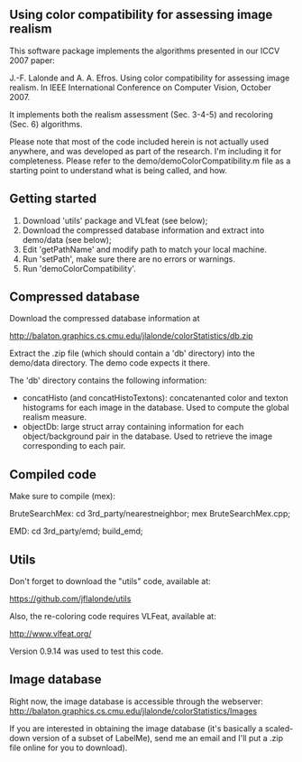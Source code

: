 Using color compatibility for assessing image realism
------------------------

This software package implements the algorithms presented in our ICCV 2007 paper:

J.-F. Lalonde and A. A. Efros. Using color compatibility for assessing image 
realism. In IEEE International Conference on Computer Vision, October 2007.

It implements both the realism assessment (Sec. 3-4-5) and recoloring (Sec. 6)
algorithms. 

Please note that most of the code included herein is not actually used anywhere, 
and was developed as part of the research. I'm including it for completeness. 
Please refer to the demo/demoColorCompatibility.m file as a starting point to 
understand what is being called, and how. 

Getting started
---------------

1. Download 'utils' package and VLfeat (see below);
2. Download the compressed database information and extract into demo/data (see below); 
3. Edit 'getPathName' and modify path to match your local machine.
4. Run 'setPath', make sure there are no errors or warnings. 
5. Run 'demoColorCompatibility'.


Compressed database
-------------------

Download the compressed database information at

http://balaton.graphics.cs.cmu.edu/jlalonde/colorStatistics/db.zip

Extract the .zip file (which should contain a 'db' directory) into the demo/data 
directory. The demo code expects it there. 

The 'db' directory contains the following information:
- concatHisto (and concatHistoTextons): concatenanted color and texton histograms
  for each image in the database. Used to compute the global realism measure. 
- objectDb: large struct array containing information for each object/background
  pair in the database. Used to retrieve the image corresponding to each pair. 


Compiled code
-------------

Make sure to compile (mex):

BruteSearchMex:
  cd 3rd_party/nearestneighbor; mex BruteSearchMex.cpp;

EMD:
  cd 3rd_party/emd; build_emd;


Utils
-----

Don't forget to download the "utils" code, available at:

https://github.com/jflalonde/utils

Also, the re-coloring code requires VLFeat, available at: 

http://www.vlfeat.org/

Version 0.9.14 was used to test this code. 


Image database
--------------

Right now, the image database is accessible through the webserver:
http://balaton.graphics.cs.cmu.edu/jlalonde/colorStatistics/Images

If you are interested in obtaining the image database (it's basically a scaled-down
version of a subset of LabelMe), send me an email and I'll put a .zip file
online for you to download).

